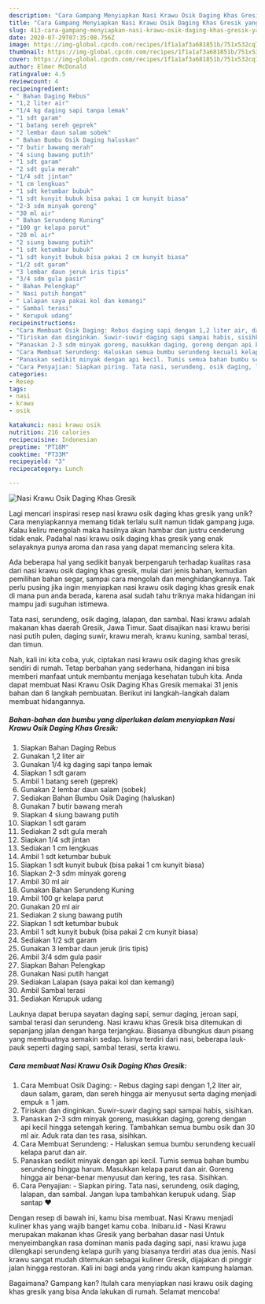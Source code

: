 ```yaml
---
description: "Cara Gampang Menyiapkan Nasi Krawu Osik Daging Khas Gresik yang Lezat Sekali"
title: "Cara Gampang Menyiapkan Nasi Krawu Osik Daging Khas Gresik yang Lezat Sekali"
slug: 413-cara-gampang-menyiapkan-nasi-krawu-osik-daging-khas-gresik-yang-lezat-sekali
date: 2020-07-29T07:35:08.756Z
image: https://img-global.cpcdn.com/recipes/1f1a1af3a681851b/751x532cq70/nasi-krawu-osik-daging-khas-gresik-foto-resep-utama.jpg
thumbnail: https://img-global.cpcdn.com/recipes/1f1a1af3a681851b/751x532cq70/nasi-krawu-osik-daging-khas-gresik-foto-resep-utama.jpg
cover: https://img-global.cpcdn.com/recipes/1f1a1af3a681851b/751x532cq70/nasi-krawu-osik-daging-khas-gresik-foto-resep-utama.jpg
author: Elmer McDonald
ratingvalue: 4.5
reviewcount: 4
recipeingredient:
- " Bahan Daging Rebus"
- "1,2 liter air"
- "1/4 kg daging sapi tanpa lemak"
- "1 sdt garam"
- "1 batang sereh geprek"
- "2 lembar daun salam sobek"
- " Bahan Bumbu Osik Daging haluskan"
- "7 butir bawang merah"
- "4 siung bawang putih"
- "1 sdt garam"
- "2 sdt gula merah"
- "1/4 sdt jintan"
- "1 cm lengkuas"
- "1 sdt ketumbar bubuk"
- "1 sdt kunyit bubuk bisa pakai 1 cm kunyit biasa"
- "2-3 sdm minyak goreng"
- "30 ml air"
- " Bahan Serundeng Kuning"
- "100 gr kelapa parut"
- "20 ml air"
- "2 siung bawang putih"
- "1 sdt ketumbar bubuk"
- "1 sdt kunyit bubuk bisa pakai 2 cm kunyit biasa"
- "1/2 sdt garam"
- "3 lembar daun jeruk iris tipis"
- "3/4 sdm gula pasir"
- " Bahan Pelengkap"
- " Nasi putih hangat"
- " Lalapan saya pakai kol dan kemangi"
- " Sambal terasi"
- " Kerupuk udang"
recipeinstructions:
- "Cara Membuat Osik Daging: Rebus daging sapi dengan 1,2 liter air, daun salam, garam, dan sereh hingga air menyusut serta daging menjadi empuk ± 1 jam."
- "Tiriskan dan dinginkan. Suwir-suwir daging sapi sampai habis, sisihkan."
- "Panaskan 2-3 sdm minyak goreng, masukkan daging, goreng dengan api kecil hingga setengah kering. Tambahkan semua bumbu osik dan 30 ml air. Aduk rata dan tes rasa, sisihkan."
- "Cara Membuat Serundeng: Haluskan semua bumbu serundeng kecuali kelapa parut dan air."
- "Panaskan sedikit minyak dengan api kecil. Tumis semua bahan bumbu serundeng hingga harum. Masukkan kelapa parut dan air. Goreng hingga air benar-benar menyusut dan kering, tes rasa. Sisihkan."
- "Cara Penyajian: Siapkan piring. Tata nasi, serundeng, osik daging, lalapan, dan sambal. Jangan lupa tambahkan kerupuk udang. Siap santap ❤"
categories:
- Resep
tags:
- nasi
- krawu
- osik

katakunci: nasi krawu osik 
nutrition: 216 calories
recipecuisine: Indonesian
preptime: "PT18M"
cooktime: "PT33M"
recipeyield: "3"
recipecategory: Lunch

---
```



![Nasi Krawu Osik Daging Khas Gresik](https://img-global.cpcdn.com/recipes/1f1a1af3a681851b/751x532cq70/nasi-krawu-osik-daging-khas-gresik-foto-resep-utama.jpg)

Lagi mencari inspirasi resep nasi krawu osik daging khas gresik yang unik? Cara menyiapkannya memang tidak terlalu sulit namun tidak gampang juga. Kalau keliru mengolah maka hasilnya akan hambar dan justru cenderung tidak enak. Padahal nasi krawu osik daging khas gresik yang enak selayaknya punya aroma dan rasa yang dapat memancing selera kita.

Ada beberapa hal yang sedikit banyak berpengaruh terhadap kualitas rasa dari nasi krawu osik daging khas gresik, mulai dari jenis bahan, kemudian pemilihan bahan segar, sampai cara mengolah dan menghidangkannya. Tak perlu pusing jika ingin menyiapkan nasi krawu osik daging khas gresik enak di mana pun anda berada, karena asal sudah tahu triknya maka hidangan ini mampu jadi suguhan istimewa.

Tata nasi, serundeng, osik daging, lalapan, dan sambal. Nasi krawu adalah makanan khas daerah Gresik, Jawa Timur. Saat disajikan nasi krawu berisi nasi putih pulen, daging suwir, krawu merah, krawu kuning, sambal terasi, dan timun.


Nah, kali ini kita coba, yuk, ciptakan nasi krawu osik daging khas gresik sendiri di rumah. Tetap berbahan yang sederhana, hidangan ini bisa memberi manfaat untuk membantu menjaga kesehatan tubuh kita. Anda dapat membuat Nasi Krawu Osik Daging Khas Gresik memakai 31 jenis bahan dan 6 langkah pembuatan. Berikut ini langkah-langkah dalam membuat hidangannya.

<!--inarticleads1-->

##### Bahan-bahan dan bumbu yang diperlukan dalam menyiapkan Nasi Krawu Osik Daging Khas Gresik:

1. Siapkan  Bahan Daging Rebus
1. Gunakan 1,2 liter air
1. Gunakan 1/4 kg daging sapi tanpa lemak
1. Siapkan 1 sdt garam
1. Ambil 1 batang sereh (geprek)
1. Gunakan 2 lembar daun salam (sobek)
1. Sediakan  Bahan Bumbu Osik Daging (haluskan)
1. Gunakan 7 butir bawang merah
1. Siapkan 4 siung bawang putih
1. Siapkan 1 sdt garam
1. Sediakan 2 sdt gula merah
1. Siapkan 1/4 sdt jintan
1. Sediakan 1 cm lengkuas
1. Ambil 1 sdt ketumbar bubuk
1. Siapkan 1 sdt kunyit bubuk (bisa pakai 1 cm kunyit biasa)
1. Siapkan 2-3 sdm minyak goreng
1. Ambil 30 ml air
1. Gunakan  Bahan Serundeng Kuning
1. Ambil 100 gr kelapa parut
1. Gunakan 20 ml air
1. Sediakan 2 siung bawang putih
1. Siapkan 1 sdt ketumbar bubuk
1. Ambil 1 sdt kunyit bubuk (bisa pakai 2 cm kunyit biasa)
1. Sediakan 1/2 sdt garam
1. Gunakan 3 lembar daun jeruk (iris tipis)
1. Ambil 3/4 sdm gula pasir
1. Siapkan  Bahan Pelengkap
1. Gunakan  Nasi putih hangat
1. Sediakan  Lalapan (saya pakai kol dan kemangi)
1. Ambil  Sambal terasi
1. Sediakan  Kerupuk udang


Lauknya dapat berupa sayatan daging sapi, semur daging, jeroan sapi, sambal terasi dan serundeng. Nasi krawu khas Gresik bisa ditemukan di sepanjang jalan dengan harga terjangkau. Biasanya dibungkus daun pisang yang membuatnya semakin sedap. Isinya terdiri dari nasi, beberapa lauk-pauk seperti daging sapi, sambal terasi, serta krawu. 

<!--inarticleads2-->

##### Cara membuat Nasi Krawu Osik Daging Khas Gresik:

1. Cara Membuat Osik Daging: - Rebus daging sapi dengan 1,2 liter air, daun salam, garam, dan sereh hingga air menyusut serta daging menjadi empuk ± 1 jam.
1. Tiriskan dan dinginkan. Suwir-suwir daging sapi sampai habis, sisihkan.
1. Panaskan 2-3 sdm minyak goreng, masukkan daging, goreng dengan api kecil hingga setengah kering. Tambahkan semua bumbu osik dan 30 ml air. Aduk rata dan tes rasa, sisihkan.
1. Cara Membuat Serundeng: - Haluskan semua bumbu serundeng kecuali kelapa parut dan air.
1. Panaskan sedikit minyak dengan api kecil. Tumis semua bahan bumbu serundeng hingga harum. Masukkan kelapa parut dan air. Goreng hingga air benar-benar menyusut dan kering, tes rasa. Sisihkan.
1. Cara Penyajian: - Siapkan piring. Tata nasi, serundeng, osik daging, lalapan, dan sambal. Jangan lupa tambahkan kerupuk udang. Siap santap ❤


Dengan resep di bawah ini, kamu bisa membuat. Nasi Krawu menjadi kuliner khas yang wajib banget kamu coba. Inibaru.id - Nasi Krawu merupakan makanan khas Gresik yang berbahan dasar nasi Untuk menyeimbangkan rasa dominan manis pada daging sapi, nasi krawu juga dilengkapi serundeng kelapa gurih yang biasanya terdiri atas dua jenis. Nasi krawu sangat mudah ditemukan sebagai kuliner Gresik, dijajakan di pinggir jalan hingga restoran. Kali ini bagi anda yang rindu akan kampung halaman. 

Bagaimana? Gampang kan? Itulah cara menyiapkan nasi krawu osik daging khas gresik yang bisa Anda lakukan di rumah. Selamat mencoba!
